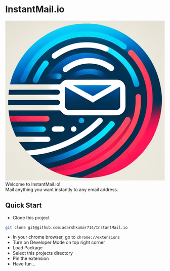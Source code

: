 # InstantMail.io
<img src='logos/logo.png'>
Welcome to InstantMail.io! <br>
Mail anything you want instantly to any email address.

## Quick Start
* Clone this project
```sh
git clone git@github.com:adarshkumar714/InstantMail.io
```
* In your chrome browser, go to `chrome://extensions`
* Turn on Developer Mode on top right corner
* Load Package
* Select this projects directory
* Pin the extension
* Have fun...

